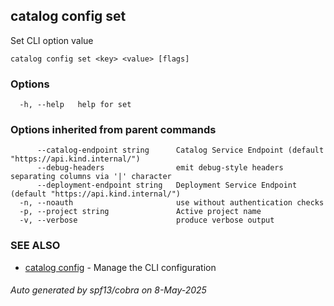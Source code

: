 ## catalog config set

Set CLI option value

```
catalog config set <key> <value> [flags]
```

### Options

```
  -h, --help   help for set
```

### Options inherited from parent commands

```
      --catalog-endpoint string      Catalog Service Endpoint (default "https://api.kind.internal/")
      --debug-headers                emit debug-style headers separating columns via '|' character
      --deployment-endpoint string   Deployment Service Endpoint (default "https://api.kind.internal/")
  -n, --noauth                       use without authentication checks
  -p, --project string               Active project name
  -v, --verbose                      produce verbose output
```

### SEE ALSO

* [catalog config](catalog_config.md)	 - Manage the CLI configuration

###### Auto generated by spf13/cobra on 8-May-2025
